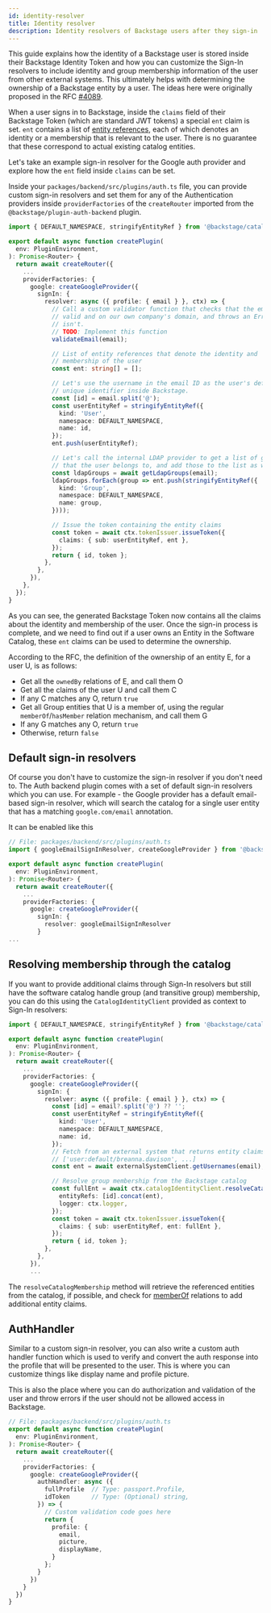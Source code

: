 ```yaml
---
id: identity-resolver
title: Identity resolver
description: Identity resolvers of Backstage users after they sign-in
---
```


This guide explains how the identity of a Backstage user is stored inside their
Backstage Identity Token and how you can customize the Sign-In resolvers to
include identity and group membership information of the user from other
external systems. This ultimately helps with determining the ownership of a
Backstage entity by a user. The ideas here were originally proposed in the RFC
[#4089](https://github.com/backstage/backstage/issues/4089).

When a user signs in to Backstage, inside the `claims` field of their Backstage
Token (which are standard JWT tokens) a special `ent` claim is set. `ent`
contains a list of
[entity references](../features/software-catalog/references.md), each of which
denotes an identity or a membership that is relevant to the user. There is no
guarantee that these correspond to actual existing catalog entities.

Let's take an example sign-in resolver for the Google auth provider and explore
how the `ent` field inside `claims` can be set.

Inside your `packages/backend/src/plugins/auth.ts` file, you can provide custom
sign-in resolvers and set them for any of the Authentication providers inside
`providerFactories` of the `createRouter` imported from the
`@backstage/plugin-auth-backend` plugin.

```ts
import { DEFAULT_NAMESPACE, stringifyEntityRef } from '@backstage/catalog-model';

export default async function createPlugin(
  env: PluginEnvironment,
): Promise<Router> {
  return await createRouter({
    ...
    providerFactories: {
      google: createGoogleProvider({
        signIn: {
          resolver: async ({ profile: { email } }, ctx) => {
            // Call a custom validator function that checks that the email is
            // valid and on our own company's domain, and throws an Error if it
            // isn't.
            // TODO: Implement this function
            validateEmail(email);

            // List of entity references that denote the identity and
            // membership of the user
            const ent: string[] = [];

            // Let's use the username in the email ID as the user's default
            // unique identifier inside Backstage.
            const [id] = email.split('@');
            const userEntityRef = stringifyEntityRef({
              kind: 'User',
              namespace: DEFAULT_NAMESPACE,
              name: id,
            });
            ent.push(userEntityRef);

            // Let's call the internal LDAP provider to get a list of groups
            // that the user belongs to, and add those to the list as well
            const ldapGroups = await getLdapGroups(email);
            ldapGroups.forEach(group => ent.push(stringifyEntityRef({
              kind: 'Group',
              namespace: DEFAULT_NAMESPACE,
              name: group,
            })));

            // Issue the token containing the entity claims
            const token = await ctx.tokenIssuer.issueToken({
              claims: { sub: userEntityRef, ent },
            });
            return { id, token };
          },
        },
      }),
    },
  });
}
```

As you can see, the generated Backstage Token now contains all the claims about
the identity and membership of the user. Once the sign-in process is complete,
and we need to find out if a user owns an Entity in the Software Catalog, these
`ent` claims can be used to determine the ownership.

According to the RFC, the definition of the ownership of an entity E, for a user
U, is as follows:

- Get all the `ownedBy` relations of E, and call them O
- Get all the claims of the user U and call them C
- If any C matches any O, return `true`
- Get all Group entities that U is a member of, using the regular
  `memberOf`/`hasMember` relation mechanism, and call them G
- If any G matches any O, return `true`
- Otherwise, return `false`

## Default sign-in resolvers

Of course you don't have to customize the sign-in resolver if you don't need to.
The Auth backend plugin comes with a set of default sign-in resolvers which you
can use. For example - the Google provider has a default email-based sign-in
resolver, which will search the catalog for a single user entity that has a
matching `google.com/email` annotation.

It can be enabled like this

```ts
// File: packages/backend/src/plugins/auth.ts
import { googleEmailSignInResolver, createGoogleProvider } from '@backstage/plugin-auth-backend';

export default async function createPlugin(
  env: PluginEnvironment,
): Promise<Router> {
  return await createRouter({
    ...
    providerFactories: {
      google: createGoogleProvider({
        signIn: {
          resolver: googleEmailSignInResolver
        }
...
```

## Resolving membership through the catalog

If you want to provide additional claims through Sign-In resolvers but still
have the software catalog handle group (and transitive group) membership, you
can do this using the `CatalogIdentityClient` provided as context to Sign-In
resolvers:

```ts
import { DEFAULT_NAMESPACE, stringifyEntityRef } from '@backstage/catalog-model';

export default async function createPlugin(
  env: PluginEnvironment,
): Promise<Router> {
  return await createRouter({
    ...
    providerFactories: {
      google: createGoogleProvider({
        signIn: {
          resolver: async ({ profile: { email } }, ctx) => {
            const [id] = email?.split('@') ?? '';
            const userEntityRef = stringifyEntityRef({
              kind: 'User',
              namespace: DEFAULT_NAMESPACE,
              name: id,
            });
            // Fetch from an external system that returns entity claims like:
            // ['user:default/breanna.davison', ...]
            const ent = await externalSystemClient.getUsernames(email);

            // Resolve group membership from the Backstage catalog
            const fullEnt = await ctx.catalogIdentityClient.resolveCatalogMembership({
              entityRefs: [id].concat(ent),
              logger: ctx.logger,
            });
            const token = await ctx.tokenIssuer.issueToken({
              claims: { sub: userEntityRef, ent: fullEnt },
            });
            return { id, token };
          },
        },
      }),
      ...
```

The `resolveCatalogMembership` method will retrieve the referenced entities from
the catalog, if possible, and check for
[memberOf](../features/software-catalog/well-known-relations.md#memberof-and-hasmember)
relations to add additional entity claims.

## AuthHandler

Similar to a custom sign-in resolver, you can also write a custom auth handler
function which is used to verify and convert the auth response into the profile
that will be presented to the user. This is where you can customize things like
display name and profile picture.

This is also the place where you can do authorization and validation of the user
and throw errors if the user should not be allowed access in Backstage.

```ts
// File: packages/backend/src/plugins/auth.ts
export default async function createPlugin(
  env: PluginEnvironment,
): Promise<Router> {
  return await createRouter({
    ...
    providerFactories: {
      google: createGoogleProvider({
        authHandler: async ({
          fullProfile  // Type: passport.Profile,
          idToken      // Type: (Optional) string,
        }) => {
          // Custom validation code goes here
          return {
            profile: {
              email,
              picture,
              displayName,
            }
          };
        }
      })
    }
  })
}
```
